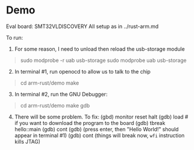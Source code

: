 
# Demo

Eval board: SMT32VLDISCOVERY
All setup as in ../rust-arm.md


To run:

1. For some reason, I need to unload then reload the usb-storage module
  > sudo modprobe -r uab usb-storage
  > sudo modprobe uab usb-storage

2. In terminal #1, run openocd to allow us to talk to the chip
  > cd arm-rust/demo
  > make

3. In terminal #2, run the GNU Debugger:
  > cd arm-rust/demo
  > make gdb

4. There will be some problem. To fix:
  (gbd) monitor reset halt
  (gdb) load # if you want to download the program to the board
  (gdb) tbreak hello::main
  (gdb) cont
  (gdb) (press enter, then "Hello World!" should appear in terminal #1)
  (gdb) cont (things will break now, `wfi` instruction kills JTAG)



